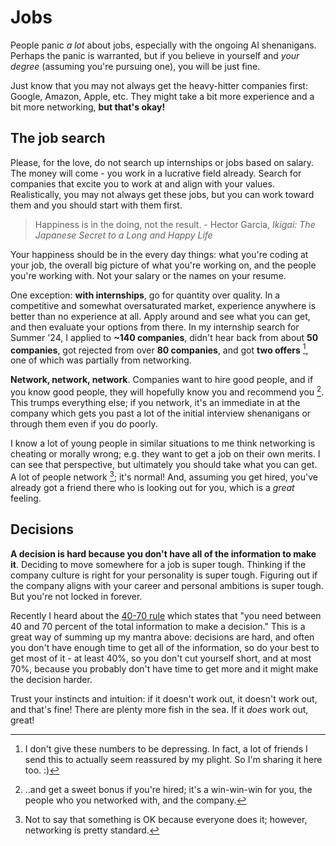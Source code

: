 # Jobs

People panic *a lot* about jobs, especially with the ongoing AI
shenanigans. Perhaps the panic is warranted, but if you believe
in yourself and *your degree* (assuming you're pursuing one), you
will be just fine.

Just know that you may not always get the heavy-hitter companies
first: Google, Amazon, Apple, etc. They might take a bit
more experience and a bit more networking, **but that's okay!**

<!-- TODO good and bad company cultures -->

## The job search

Please, for the love, do not search up internships or jobs based on
salary. The money will come - you work in a lucrative field already.
Search for companies that excite you to work at and align with your
values. Realistically, you may not always get these jobs, but you
can work toward them and you should start with them first.

> Happiness is in the doing, not the result. - Hector Garcia, *Ikigai:
The Japanese Secret to a Long and Happy Life*
<!-- TODO refine this section -->
Your happiness should be in the every day things: what you're coding
at your job, the overall big picture of what you're working on, and
the people you're working with. Not your salary or the names on your resume.

One exception: **with internships**, go for quantity over quality. In
a competitive and somewhat oversaturated market, experience anywhere
is better than no experience at all. Apply around and see what you can
get, and then evaluate your options from there. In my internship search
for Summer '24, I applied to **~140 companies**, didn't hear back from
about **50 companies**, got rejected from over **80 companies**, and got
**two offers** [^ref1], one of which was partially from networking.

**Network, network, network**. Companies want to hire good people, and
if you know good people, they will hopefully know you and recommend you [^ref2].
This trumps everything else; if you network, it's an immediate in at the company
which gets you past a lot of the initial interview shenanigans or through them
even if you do poorly. 

I know a lot of young people in similar situations to me think networking is 
cheating or morally wrong; e.g. they want to get a job on their own merits.
I can see that perspective, but ultimately you should take what you can get.
A lot of people network [^ref3]; it's normal! And, assuming you get hired,
you've already got a friend there who is looking out for you, which is a
*great* feeling.

## Decisions

**A decision is hard because you don't have all of the information
to make it**. Deciding to move somewhere for a job is super tough.
Thinking if the company culture is right for your personality is super tough.
Figuring out if the company aligns with your career and personal ambitions is super 
tough. But you're not locked in forever.

Recently I heard about the [40-70 rule](https://www.42courses.com/blog/home/2019/12/10/colin-powells-40-70-rule) which states that "you need between 40 and 70 percent of
the total information to make a decision." This is a great way of summing up my mantra
above: decisions are hard, and often you don't have enough time to get all of the
information, so do your best to get most of it - at least 40%, so you don't cut yourself
short, and at most 70%, because you probably don't have time to get more and it might
make the decision harder.

Trust your instincts and intuition: if it doesn't work out, it doesn't work out, and
that's fine! There are plenty more fish in the sea. If it *does* work out, great!


[^ref1]: I don't give these numbers to be depressing. In fact, a lot of friends
I send this to actually seem reassured by my plight. So I'm sharing it here too. :)

[^ref2]: ..and get a sweet bonus if you're hired; it's a win-win-win for you,
the people who you networked with, and the company.

[^ref3]: Not to say that something is OK because everyone does it; however,
networking is pretty standard.
